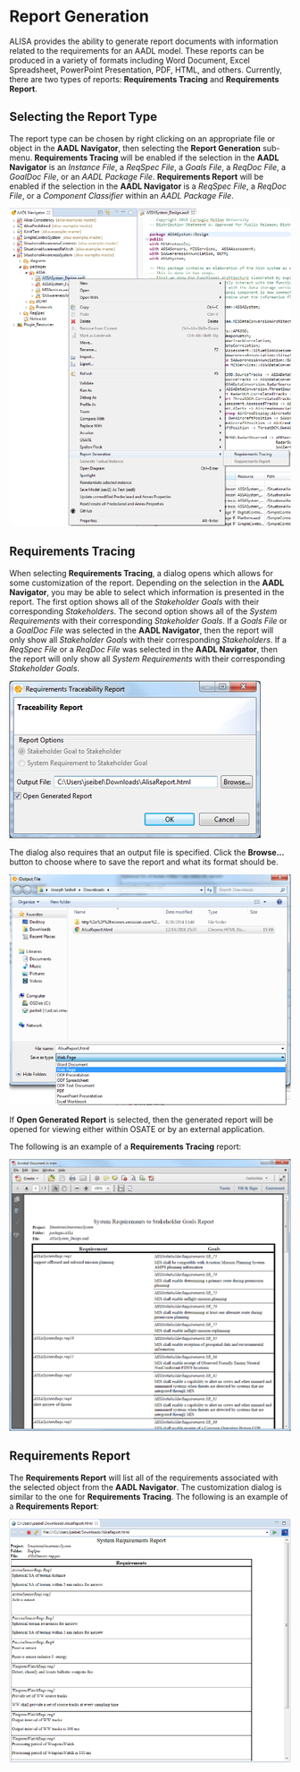 <!--
Copyright (c) 2004-2021 Carnegie Mellon University and others. (see Contributors file). 
All Rights Reserved.

NO WARRANTY. ALL MATERIAL IS FURNISHED ON AN "AS-IS" BASIS. CARNEGIE MELLON UNIVERSITY MAKES NO WARRANTIES OF ANY
KIND, EITHER EXPRESSED OR IMPLIED, AS TO ANY MATTER INCLUDING, BUT NOT LIMITED TO, WARRANTY OF FITNESS FOR PURPOSE
OR MERCHANTABILITY, EXCLUSIVITY, OR RESULTS OBTAINED FROM USE OF THE MATERIAL. CARNEGIE MELLON UNIVERSITY DOES NOT
MAKE ANY WARRANTY OF ANY KIND WITH RESPECT TO FREEDOM FROM PATENT, TRADEMARK, OR COPYRIGHT INFRINGEMENT.

This program and the accompanying materials are made available under the terms of the Eclipse Public License 2.0
which is available at https://www.eclipse.org/legal/epl-2.0/
SPDX-License-Identifier: EPL-2.0

Created, in part, with funding and support from the United States Government. (see Acknowledgments file).

This program includes and/or can make use of certain third party source code, object code, documentation and other
files ("Third Party Software"). The Third Party Software that is used by this program is dependent upon your system
configuration. By using this program, You agree to comply with any and all relevant Third Party Software terms and
conditions contained in any such Third Party Software or separate license file distributed with such Third Party
Software. The parties who own the Third Party Software ("Third Party Licensors") are intended third party benefici-
aries to this license with respect to the terms applicable to their Third Party Software. Third Party Software li-
censes only apply to the Third Party Software and not any other portion of this program or this program as a whole.
-->
# Report Generation
ALISA provides the ability to generate report documents with information related to the requirements for an AADL model.  These reports can be produced in a variety of formats including Word Document, Excel Spreadsheet, PowerPoint Presentation, PDF, HTML, and others.  Currently, there are two types of reports: **Requirements Tracing** and **Requirements Report**.

## Selecting the Report Type
The report type can be chosen by right clicking on an appropriate file or object in the **AADL Navigator**, then selecting the **Report Generation** sub-menu.  **Requirements Tracing** will be enabled if the selection in the **AADL Navigator** is an *Instance File*, a *ReqSpec File*, a *Goals File*, a *ReqDoc File*, a *GoalDoc File*, or an *AADL Package File*.  **Requirements Report** will be enabled if the selection in the **AADL Navigator** is a *ReqSpec File*, a *ReqDoc File*, or a *Component Classifier* within an *AADL Package File*.

![](images/ReportGenerationMenu.png)

## Requirements Tracing
When selecting **Requirements Tracing**, a dialog opens which allows for some customization of the report.  Depending on the selection in the **AADL Navigator**, you may be able to select which information is presented in the report.  The first option shows all of the *Stakeholder Goals* with their corresponding *Stakeholders*.  The second option shows all of the *System Requirements* with their corresponding *Stakeholder Goals*.  If a *Goals File* or a *GoalDoc File* was selected in the **AADL Navigator**, then the report will only show all *Stakeholder Goals* with their corresponding *Stakeholders*.  If a *ReqSpec File* or a *ReqDoc File* was selected in the **AADL Navigator**, then the report will only show all *System Requirements* with their corresponding *Stakeholder Goals*.

![](images/RequirementsTracingDialog.png)

The dialog also requires that an output file is specified.  Click the **Browse...** button to choose where to save the report and what its format should be.

![](images/OutputFileDialog.png)

If **Open Generated Report** is selected, then the generated report will be opened for viewing either within OSATE or by an external application.

The following is an example of a **Requirements Tracing** report:

![](images/RequirementsTracingReport.png)

## Requirements Report
The **Requirements Report** will list all of the requirements associated with the selected object from the **AADL Navigator**.  The customization dialog is similar to the one for **Requirements Tracing**.  The following is an example of a **Requirements Report**:

![](images/RequirementsReport.png)